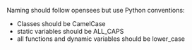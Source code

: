 Naming should follow opensees but use Python conventions:
  - Classes should be CamelCase
  - static variables should be ALL_CAPS
  - all functions and dynamic variables should be lower_case
  